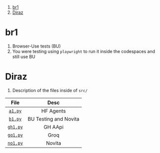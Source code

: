 1. [br1](#br1)
2. [Diraz](#diraz)

# br1

1. Browser-Use tests (BU)
2. You were testing using `playwright` to run it inside the codespaces and still use BU

# Diraz

1. Description of the files inside of `src/`

|           File           |         Desc          |
| :----------------------: | :-------------------: |
|  [`a1.py`](./src/a1.py)  |       HF Agents       |
|  [`b1.py`](./src/b1.py)  | BU Testing and Novita |
| [`gh1.py`](./src/gh1.py) |        GH AApi        |
| [`gq1.py`](./src/gq1.py) |         Groq          |
| [`no1.py`](./src/no1.py) |        Novita         |
